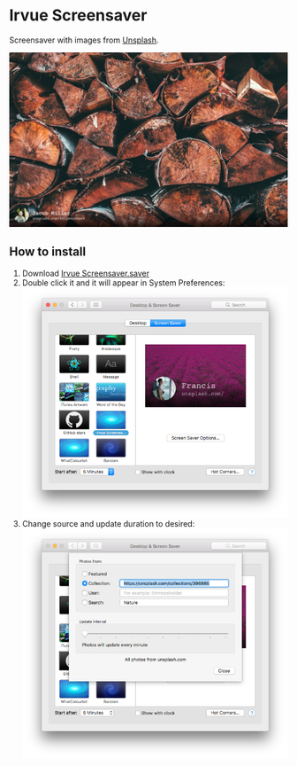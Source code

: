 # Irvue Screensaver

Screensaver with images from [Unsplash](https://unsplash.com).

![](README_resources/1.png)

## How to install

1. Download [Irvue Screensaver.saver](https://github.com/leonspok/Irvue-Screensaver/releases)
2. Double click it and it will appear in System Preferences:![](README_resources/2.png)
3. Change source and update duration to desired:![](README_resources/3.png)